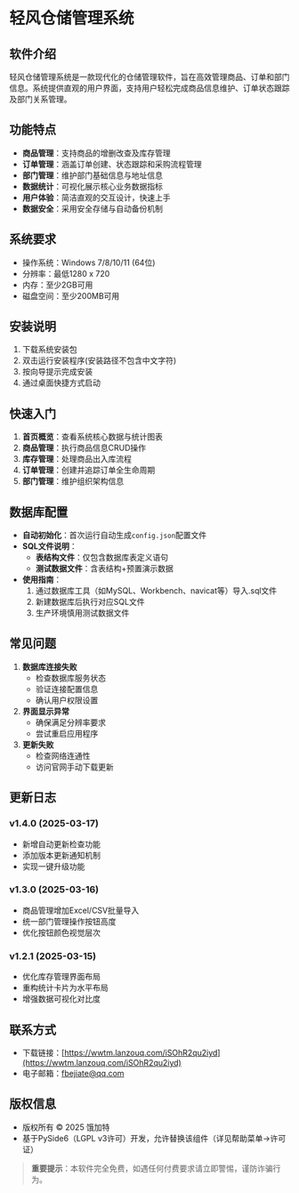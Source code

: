 # 轻风仓储管理系统

## 软件介绍
轻风仓储管理系统是一款现代化的仓储管理软件，旨在高效管理商品、订单和部门信息。系统提供直观的用户界面，支持用户轻松完成商品信息维护、订单状态跟踪及部门关系管理。

## 功能特点
- **商品管理**：支持商品的增删改查及库存管理
- **订单管理**：涵盖订单创建、状态跟踪和采购流程管理
- **部门管理**：维护部门基础信息与地址信息
- **数据统计**：可视化展示核心业务数据指标
- **用户体验**：简洁直观的交互设计，快速上手
- **数据安全**：采用安全存储与自动备份机制

## 系统要求
- 操作系统：Windows 7/8/10/11 (64位)
- 分辨率：最低1280 x 720
- 内存：至少2GB可用
- 磁盘空间：至少200MB可用

## 安装说明
1. 下载系统安装包
2. 双击运行安装程序(安装路径不包含中文字符)
3. 按向导提示完成安装
4. 通过桌面快捷方式启动

## 快速入门
1. **首页概览**：查看系统核心数据与统计图表
2. **商品管理**：执行商品信息CRUD操作
3. **库存管理**：处理商品出入库流程
4. **订单管理**：创建并追踪订单全生命周期
5. **部门管理**：维护组织架构信息

## 数据库配置
- **自动初始化**：首次运行自动生成`config.json`配置文件
- **SQL文件说明**：
  - **表结构文件**：仅包含数据库表定义语句
  - **测试数据文件**：含表结构+预置演示数据
- **使用指南**：
  1. 通过数据库工具（如MySQL、Workbench、navicat等）导入.sql文件
  2. 新建数据库后执行对应SQL文件
  3. 生产环境慎用测试数据文件

## 常见问题
1. **数据库连接失败**
   - 检查数据库服务状态
   - 验证连接配置信息
   - 确认用户权限设置
2. **界面显示异常**
   - 确保满足分辨率要求
   - 尝试重启应用程序
3. **更新失败**
   - 检查网络连通性
   - 访问官网手动下载更新

## 更新日志
### v1.4.0 (2025-03-17)
- 新增自动更新检查功能
- 添加版本更新通知机制
- 实现一键升级功能

### v1.3.0 (2025-03-16)
- 商品管理增加Excel/CSV批量导入
- 统一部门管理操作按钮高度
- 优化按钮颜色视觉层次

### v1.2.1 (2025-03-15)
- 优化库存管理界面布局
- 重构统计卡片为水平布局
- 增强数据可视化对比度

## 联系方式
- 下载链接：[https://wwtm.lanzouq.com/iSOhR2qu2iyd](https://wwtm.lanzouq.com/iSOhR2qu2iyd)
- 电子邮箱：fbejiate@qq.com

## 版权信息
- 版权所有 © 2025 饿加特
- 基于PySide6（LGPL v3许可）开发，允许替换该组件（详见帮助菜单→许可证）

> **重要提示**：本软件完全免费，如遇任何付费要求请立即警惕，谨防诈骗行为。
